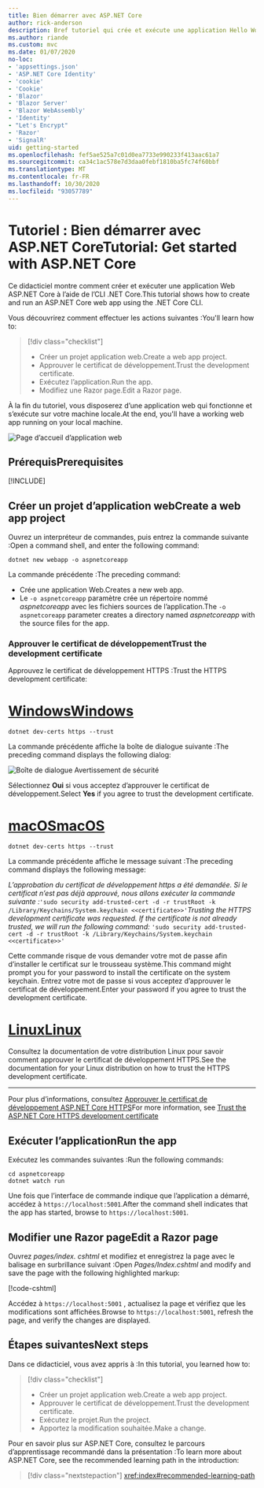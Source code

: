 ```yaml
---
title: Bien démarrer avec ASP.NET Core
author: rick-anderson
description: Bref tutoriel qui crée et exécute une application Hello World de base à l’aide d’ASP.NET Core.
ms.author: riande
ms.custom: mvc
ms.date: 01/07/2020
no-loc:
- 'appsettings.json'
- 'ASP.NET Core Identity'
- 'cookie'
- 'Cookie'
- 'Blazor'
- 'Blazor Server'
- 'Blazor WebAssembly'
- 'Identity'
- "Let's Encrypt"
- 'Razor'
- 'SignalR'
uid: getting-started
ms.openlocfilehash: fef5ae525a7c01d0ea7733e990233f413aac61a7
ms.sourcegitcommit: ca34c1ac578e7d3daa0febf1810ba5fc74f60bbf
ms.translationtype: MT
ms.contentlocale: fr-FR
ms.lasthandoff: 10/30/2020
ms.locfileid: "93057789"
---
```

# <a name="tutorial-get-started-with-aspnet-core"></a><span data-ttu-id="d185a-103">Tutoriel : Bien démarrer avec ASP.NET Core</span><span class="sxs-lookup"><span data-stu-id="d185a-103">Tutorial: Get started with ASP.NET Core</span></span>

<span data-ttu-id="d185a-104">Ce didacticiel montre comment créer et exécuter une application Web ASP.NET Core à l’aide de l’CLI .NET Core.</span><span class="sxs-lookup"><span data-stu-id="d185a-104">This tutorial shows how to create and run an ASP.NET Core web app using the .NET Core CLI.</span></span>

<span data-ttu-id="d185a-105">Vous découvrirez comment effectuer les actions suivantes :</span><span class="sxs-lookup"><span data-stu-id="d185a-105">You'll learn how to:</span></span>

> [!div class="checklist"]
> * <span data-ttu-id="d185a-106">Créer un projet application web.</span><span class="sxs-lookup"><span data-stu-id="d185a-106">Create a web app project.</span></span>
> * <span data-ttu-id="d185a-107">Approuver le certificat de développement.</span><span class="sxs-lookup"><span data-stu-id="d185a-107">Trust the development certificate.</span></span>
> * <span data-ttu-id="d185a-108">Exécutez l’application.</span><span class="sxs-lookup"><span data-stu-id="d185a-108">Run the app.</span></span>
> * <span data-ttu-id="d185a-109">Modifiez une Razor page.</span><span class="sxs-lookup"><span data-stu-id="d185a-109">Edit a Razor page.</span></span>

<span data-ttu-id="d185a-110">À la fin du tutoriel, vous disposerez d’une application web qui fonctionne et s’exécute sur votre machine locale.</span><span class="sxs-lookup"><span data-stu-id="d185a-110">At the end, you'll have a working web app running on your local machine.</span></span>

![Page d’accueil d’application web](_static/home-page.png)

## <a name="prerequisites"></a><span data-ttu-id="d185a-112">Prérequis</span><span class="sxs-lookup"><span data-stu-id="d185a-112">Prerequisites</span></span>

[!INCLUDE[](~/includes/3.1-SDK.md)]

## <a name="create-a-web-app-project"></a><span data-ttu-id="d185a-113">Créer un projet d’application web</span><span class="sxs-lookup"><span data-stu-id="d185a-113">Create a web app project</span></span>

<span data-ttu-id="d185a-114">Ouvrez un interpréteur de commandes, puis entrez la commande suivante :</span><span class="sxs-lookup"><span data-stu-id="d185a-114">Open a command shell, and enter the following command:</span></span>

```dotnetcli
dotnet new webapp -o aspnetcoreapp
```

<span data-ttu-id="d185a-115">La commande précédente :</span><span class="sxs-lookup"><span data-stu-id="d185a-115">The preceding command:</span></span>

* <span data-ttu-id="d185a-116">Crée une application Web.</span><span class="sxs-lookup"><span data-stu-id="d185a-116">Creates a new web app.</span></span>  
* <span data-ttu-id="d185a-117">Le `-o aspnetcoreapp` paramètre crée un répertoire nommé *aspnetcoreapp* avec les fichiers sources de l’application.</span><span class="sxs-lookup"><span data-stu-id="d185a-117">The `-o aspnetcoreapp` parameter creates a directory named *aspnetcoreapp* with the source files for the app.</span></span>

### <a name="trust-the-development-certificate"></a><span data-ttu-id="d185a-118">Approuver le certificat de développement</span><span class="sxs-lookup"><span data-stu-id="d185a-118">Trust the development certificate</span></span>

<span data-ttu-id="d185a-119">Approuvez le certificat de développement HTTPS :</span><span class="sxs-lookup"><span data-stu-id="d185a-119">Trust the HTTPS development certificate:</span></span>

# <a name="windows"></a>[<span data-ttu-id="d185a-120">Windows</span><span class="sxs-lookup"><span data-stu-id="d185a-120">Windows</span></span>](#tab/windows)

```dotnetcli
dotnet dev-certs https --trust
```

<span data-ttu-id="d185a-121">La commande précédente affiche la boîte de dialogue suivante :</span><span class="sxs-lookup"><span data-stu-id="d185a-121">The preceding command displays the following dialog:</span></span>

![Boîte de dialogue Avertissement de sécurité](~/getting-started/_static/cert.png)

<span data-ttu-id="d185a-123">Sélectionnez **Oui** si vous acceptez d’approuver le certificat de développement.</span><span class="sxs-lookup"><span data-stu-id="d185a-123">Select **Yes** if you agree to trust the development certificate.</span></span>

# <a name="macos"></a>[<span data-ttu-id="d185a-124">macOS</span><span class="sxs-lookup"><span data-stu-id="d185a-124">macOS</span></span>](#tab/macos)

```dotnetcli
dotnet dev-certs https --trust
```

<span data-ttu-id="d185a-125">La commande précédente affiche le message suivant :</span><span class="sxs-lookup"><span data-stu-id="d185a-125">The preceding command displays the following message:</span></span>

<span data-ttu-id="d185a-126">*L’approbation du certificat de développement https a été demandée. Si le certificat n’est pas déjà approuvé, nous allons exécuter la commande suivante :*`'sudo security add-trusted-cert -d -r trustRoot -k /Library/Keychains/System.keychain <<certificate>>'`</span><span class="sxs-lookup"><span data-stu-id="d185a-126">*Trusting the HTTPS development certificate was requested. If the certificate is not already trusted, we will run the following command:* `'sudo security add-trusted-cert -d -r trustRoot -k /Library/Keychains/System.keychain <<certificate>>'`</span></span>

<span data-ttu-id="d185a-127">Cette commande risque de vous demander votre mot de passe afin d’installer le certificat sur le trousseau système.</span><span class="sxs-lookup"><span data-stu-id="d185a-127">This command might prompt you for your password to install the certificate on the system keychain.</span></span> <span data-ttu-id="d185a-128">Entrez votre mot de passe si vous acceptez d’approuver le certificat de développement.</span><span class="sxs-lookup"><span data-stu-id="d185a-128">Enter your password if you agree to trust the development certificate.</span></span>

# <a name="linux"></a>[<span data-ttu-id="d185a-129">Linux</span><span class="sxs-lookup"><span data-stu-id="d185a-129">Linux</span></span>](#tab/linux)

<span data-ttu-id="d185a-130">Consultez la documentation de votre distribution Linux pour savoir comment approuver le certificat de développement HTTPS.</span><span class="sxs-lookup"><span data-stu-id="d185a-130">See the documentation for your Linux distribution on how to trust the HTTPS development certificate.</span></span>

---

<span data-ttu-id="d185a-131">Pour plus d’informations, consultez [Approuver le certificat de développement ASP.NET Core HTTPS](xref:security/enforcing-ssl#trust-the-aspnet-core-https-development-certificate-on-windows-and-macos)</span><span class="sxs-lookup"><span data-stu-id="d185a-131">For more information, see [Trust the ASP.NET Core HTTPS development certificate](xref:security/enforcing-ssl#trust-the-aspnet-core-https-development-certificate-on-windows-and-macos)</span></span>

## <a name="run-the-app"></a><span data-ttu-id="d185a-132">Exécuter l’application</span><span class="sxs-lookup"><span data-stu-id="d185a-132">Run the app</span></span>

<span data-ttu-id="d185a-133">Exécutez les commandes suivantes :</span><span class="sxs-lookup"><span data-stu-id="d185a-133">Run the following commands:</span></span>

```dotnetcli
cd aspnetcoreapp
dotnet watch run
```

<span data-ttu-id="d185a-134">Une fois que l’interface de commande indique que l’application a démarré, accédez à `https://localhost:5001`.</span><span class="sxs-lookup"><span data-stu-id="d185a-134">After the command shell indicates that the app has started, browse to `https://localhost:5001`.</span></span>

## <a name="edit-a-no-locrazor-page"></a><span data-ttu-id="d185a-135">Modifier une Razor page</span><span class="sxs-lookup"><span data-stu-id="d185a-135">Edit a Razor page</span></span>

<span data-ttu-id="d185a-136">Ouvrez *pages/index. cshtml* et modifiez et enregistrez la page avec le balisage en surbrillance suivant :</span><span class="sxs-lookup"><span data-stu-id="d185a-136">Open *Pages/Index.cshtml* and modify and save the page with the following highlighted markup:</span></span>

[!code-cshtml[](sample/index.cshtml?highlight=9)]

<span data-ttu-id="d185a-137">Accédez à `https://localhost:5001` , actualisez la page et vérifiez que les modifications sont affichées.</span><span class="sxs-lookup"><span data-stu-id="d185a-137">Browse to `https://localhost:5001`, refresh the page, and verify the changes are displayed.</span></span>

## <a name="next-steps"></a><span data-ttu-id="d185a-138">Étapes suivantes</span><span class="sxs-lookup"><span data-stu-id="d185a-138">Next steps</span></span>

<span data-ttu-id="d185a-139">Dans ce didacticiel, vous avez appris à :</span><span class="sxs-lookup"><span data-stu-id="d185a-139">In this tutorial, you learned how to:</span></span>

> [!div class="checklist"]
> * <span data-ttu-id="d185a-140">Créer un projet application web.</span><span class="sxs-lookup"><span data-stu-id="d185a-140">Create a web app project.</span></span>
> * <span data-ttu-id="d185a-141">Approuver le certificat de développement.</span><span class="sxs-lookup"><span data-stu-id="d185a-141">Trust the development certificate.</span></span>
> * <span data-ttu-id="d185a-142">Exécutez le projet.</span><span class="sxs-lookup"><span data-stu-id="d185a-142">Run the project.</span></span>
> * <span data-ttu-id="d185a-143">Apportez la modification souhaitée.</span><span class="sxs-lookup"><span data-stu-id="d185a-143">Make a change.</span></span>

<span data-ttu-id="d185a-144">Pour en savoir plus sur ASP.NET Core, consultez le parcours d’apprentissage recommandé dans la présentation :</span><span class="sxs-lookup"><span data-stu-id="d185a-144">To learn more about ASP.NET Core, see the recommended learning path in the introduction:</span></span>

> [!div class="nextstepaction"]
> <xref:index#recommended-learning-path>
